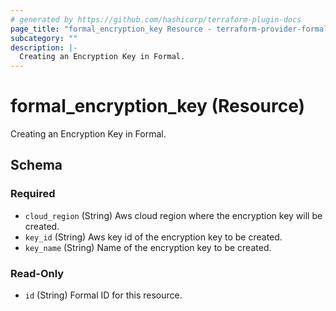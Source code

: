 ```yaml
---
# generated by https://github.com/hashicorp/terraform-plugin-docs
page_title: "formal_encryption_key Resource - terraform-provider-formal"
subcategory: ""
description: |-
  Creating an Encryption Key in Formal.
---
```


# formal_encryption_key (Resource)

Creating an Encryption Key in Formal.



<!-- schema generated by tfplugindocs -->
## Schema

### Required

- `cloud_region` (String) Aws cloud region where the encryption key will be created.
- `key_id` (String) Aws key id of the encryption key to be created.
- `key_name` (String) Name of the encryption key to be created.

### Read-Only

- `id` (String) Formal ID for this resource.


